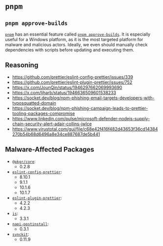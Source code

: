 # `pnpm`

## `pnpm approve-builds`

[`pnpm`](https://pnpm.io) has an essential feature called [`pnpm approve-builds`](https://pnpm.io/cli/approve-builds).
It is especially useful for a Windows platform, as it is the most targeted platform for malware and malicious actors.
Ideally, we even should manually check dependencies with scripts before updating and executing them.

## Reasoning

- <https://github.com/prettier/eslint-config-prettier/issues/339>
- <https://github.com/prettier/eslint-plugin-prettier/issues/752>
- <https://x.com/JounQin/status/1946297662069993690>
- <https://x.com/ljharb/status/1946636509601538233>
- <https://socket.dev/blog/npm-phishing-email-targets-developers-with-typosquatted-domain>
- <https://socket.dev/blog/npm-phishing-campaign-leads-to-prettier-tooling-packages-compromise>
- <https://www.linkedin.com/pulse/microsoft-defender-nodejs-supply-chain-security-alert-adair-collins-jwlce>
- <https://www.virustotal.com/gui/file/c68e42f416f482d43653f36cd14384270b54b68d6496a8e34ce887687de5b441>

## Malware-Affected Packages

- [`@pkgr/core`](https://www.npmjs.com/package/@pkgr/core):
  - 0.2.8
- [`eslint-config-prettier`](https://www.npmjs.com/package/eslint-config-prettier):
  - 8.10.1
  - 9.1.1
  - 10.1.6
  - 10.1.7
- [`eslint-plugin-prettier`](https://www.npmjs.com/package/eslint-plugin-prettier):
  - 4.2.2
  - 4.2.3
- [`is`](https://www.npmjs.com/package/is):
  - 3.3.1
- [`napi-postinstall`](https://www.npmjs.com/package/napi-postinstall):
  - 0.3.1
- [`synckit`](https://www.npmjs.com/package/synckit):
  - 0.11.9
